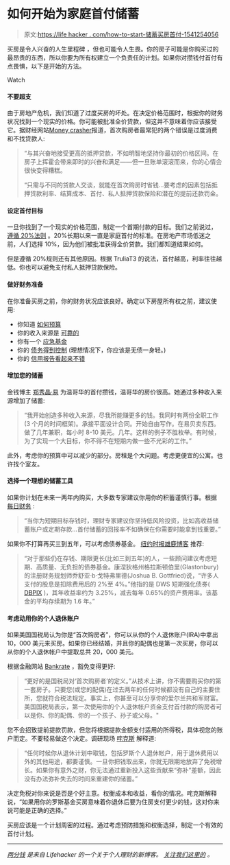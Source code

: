 # 如何开始为家庭首付储蓄

> 原文:[https://life hacker . com/how-to-start-储蓄买房首付-1541254056](https://lifehacker.com/how-to-start-saving-for-a-home-down-payment-1541254056)

买房是令人兴奋的人生里程碑 ，但也可能令人生畏。你的房子可能是你购买过的最昂贵的东西，所以你要为所有权建立一个负责任的计划。如果你对攒钱付首付有点畏惧，以下是开始的方法。

Watch

#### 不要超支

由于房地产危机，我们知道了过度买房的坏处。在决定价格范围时，根据你的财务状况找到一个现实的价格。你可能被批准全价贷款，但这并不意味着你应该接受它。据财经网站[Money crasher](http://www.moneycrashers.com/mistakes-first-time-home-buyers/)报道，首次购房者最常犯的两个错误是过度消费和不找贷款人:

> “与其兴奋地接受更高的抵押贷款，不如明智地坚持你最初的价格区间。在房子上挥霍会带来即时的兴奋和满足——但一旦账单滚滚而来，你的心情会很快变得糟糕。
> 
> “只需与不同的贷款人交谈，就能在首次购房时省钱...要考虑的因素包括抵押贷款利率、结算成本、首付、私人抵押贷款保险和潜在的提前还款罚金。

#### 设定首付目标

一旦你找到了一个现实的价格范围，制定一个首期付款的目标。我们之前说过， [遵循 20%法则](https://lifehacker.com/follow-the-20-rule-when-saving-for-a-down-payment-on-a-5900232) 。20%长期以来一直是家庭首付的标准。在房地产市场低迷之前，人们选择 10%，因为他们被批准获得全价贷款。我们都知道结果如何。

但是遵循 20%规则还有其他原因。根据 TruliaT3 的说法，首付越高，利率往往越低。你也可以避免支付私人抵押贷款保险。

#### 做好财务准备

在你准备买房之前，你的财务状况应该良好。确定以下房屋所有权之前，建议使用:

*   你知道 [如何预算](http://lifehacker.com/adult-budgeting-101-how-to-create-your-first-budget-in-1440446091)
*   你的收入来源是 [可靠的](http://lifehacker.com/how-to-to-better-manage-your-freelance-income-1530335057)
*   你有一个 [应急基金](http://lifehacker.com/step-by-step-guide-to-a-healthy-emergency-fund-5165080)
*   你的 [债务得到控制](http://lifehacker.com/a-step-by-step-guide-to-getting-out-of-debt-1475515477) (理想情况下，你应该是无债一身轻。)
*   你的 [信用报告看起来不错](http://lifehacker.com/how-to-effectively-manage-your-credit-reputation-5783806)

#### 增加您的储蓄

金钱博主 [郑秀晶·易](http://www.givemebackmyfivebucks.com/2011/08/11/how-i-saved-for-my-down-payment/) 为温哥华的首付攒钱，温哥华的房价很高。她通过多种收入来源增加了储蓄:

> “我开始创造多种收入来源，尽我所能赚更多的钱。我同时有两份全职工作(3 个月的时间框架)。承接平面设计合同。开始自由写作。在易贝卖东西。做了几年兼职，每小时 8-10 美元。几年。这样的例子不胜枚举。有时候，为了实现一个大目标，你不得不在短期内做一些不光彩的工作。”

此外，考虑你的预算中可以减少的部分。房租是个大问题。考虑更便宜的公寓。也许找个室友。

#### 选择一个理想的储蓄工具

如果你计划在未来一两年内购买，大多数专家建议你用你的积蓄谨慎行事。根据 [每日财务](http://www.dailyfinance.com/2013/09/04/how-to-save-down-payment-house/) :

> “当你为短期目标存钱时，理财专家建议你坚持低风险投资，比如高收益储蓄账户或定期存款...首付储蓄的回报率不如确保在你需要时能拿到钱重要。”

如果你不打算再买三到五年，可以考虑债券基金。 [纽约时报雄鹿博客](http://bucks.blogs.nytimes.com/2010/06/01/the-best-places-to-store-your-down-payment-money/?_php=true&_type=blogs&_php=true&_type=blogs&_r=1) 推荐:

> “对于那些仍在存钱、期限更长(比如三到五年)的人，一些顾问建议考虑短期、高质量、无负担的债券基金。康涅狄格州格拉斯顿伯里(Glastonbury)的注册财务规划师乔舒亚·b·戈特弗里德(Joshua B. Gottfried)说，“许多人支付的股息是扣除费用后的 2%至 4%。”他指的是 DWS 短期强化债券( [DBPIX](http://quote.morningstar.com/fund/f.aspx?t=DBPIX) )，其年收益率约为 3.25%，减去每年 0.65%的资产费用率。该基金的平均存续期为 1.6 年。”

#### 考虑动用你的个人退休账户

如果美国国税局认为你是“首次购房者”，你可以从你的个人退休账户(IRA)中拿出 10，000 美元来买房。如果你已经结婚，并且你的配偶也是第一次买房，你可以从你的个人退休帐户中提取总共 20，000 美元。

根据金融网站 [Bankrate](http://www.bankrate.com/finance/money-guides/when-it-s-ok-to-tap-your-ira-1.aspx) ，豁免变得更好:

> “更好的是国税局对‘首次购房者’的定义。”从技术上讲，你不需要购买你的第一套房子。只要您(或您的配偶)在过去两年的任何时候都没有自己的主要住所，您就符合税法规定。事实上，你甚至可以分享你的爱尔兰共和军财富。美国国税局表示，第一次使用你的个人退休帐户资金支付首付款的购房者可以是你、你的配偶、你的一个孩子、孙子或父母。"

您不会招致提前提款罚款，但您将根据提款金额支付适用的所得税，具体视您的账户而定。不要轻易做这个决定。调研现场 [咤克斯](http://finance.zacks.com/roth-ira-home-down-payment-good-idea-bad-idea-8483.html) 解释道:

> “任何时候你从退休计划中取钱，包括罗斯个人退休帐户，用于退休费用以外的其他用途，都要谨慎。一旦你把钱取出来，你就无限期地放弃了免税增长。如果你有意外之财，你无法通过重新投入这些贡献来“弥补”差额，因此没有办法弥补失去的时间来重建你的储蓄。”

决定免税对你来说是否是个好主意。权衡成本和收益，看你的情况。咤克斯解释说，“如果用你的罗斯基金买房意味着你退休后要为住房支付更少的钱，这对你来说可能是正确的选择。”

买房应该是一个计划周密的过程。通过考虑预防措施和权衡选择，制定一个有效的首付计划。

* * *

[*两分钱*](http://twocents.lifehacker.com) *是来自 Lifehacker 的一个关于个人理财的新博客。* [*关注我们这里的*](https://twitter.com/TwoCentsLH) *。*